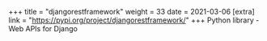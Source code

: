+++
title = "djangorestframework"
weight = 33
date = 2021-03-06
[extra]
link = "https://pypi.org/project/djangorestframework/"
+++
Python library - Web APIs for Django

